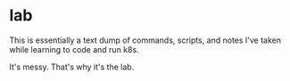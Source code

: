 # lab

This is essentially a text dump of commands, scripts, and notes I've taken while learning to code and run k8s.

It's messy. That's why it's the lab.